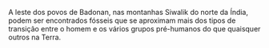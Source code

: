 ﻿A leste dos povos de Badonan, nas montanhas Siwalik do norte da Índia, podem ser encontrados fósseis que se aproximam mais dos tipos de transição entre o homem e os vários grupos pré-humanos do que quaisquer outros na Terra.